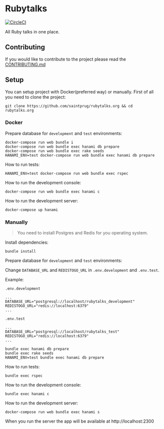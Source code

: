 # Rubytalks
[![CircleCI](https://circleci.com/gh/saintprug/rubytalks.org/tree/master.svg?style=svg)](https://circleci.com/gh/saintprug/rubytalks.org/tree/master)

All Ruby talks in one place.

## Contributing

If you would like to contribute to the project please read the [CONTRIBUTING.md](https://github.com/saintprug/rubytalks.org/blob/master/CONTRIBUTING.md)

## Setup

You can setup project with Docker(preferred way) or manually.
First of all you need to clone the project:

```
git clone https://github.com/saintprug/rubytalks.org && cd rubytalks.org
```

### Docker

Prepare database for `development` and `test` environments:

```
docker-compose run web bundle i
docker-compose run web bundle exec hanami db prepare
docker-compose run web bundle exec rake seeds
HANAMI_ENV=test docker-compose run web bundle exec hanami db prepare
```

How to run tests:

```
HANAMI_ENV=test docker-compose run web bundle exec rspec
```

How to run the development console:

```
docker-compose run web bundle exec hanami c
```

How to run the development server:

```
docker-compose up hanami
```

### Manually

> You need to install Postgres and Redis for you operating system.

Install dependencies:

```
bundle install
```

Prepare database for `development` and `test` environments:

Change `DATABASE_URL` and `REDISTOGO_URL` in `.env.development` and `.env.test`.

Example:

`.env.development`
```
...
DATABASE_URL="postgresql://localhost/rubytalks_development"
REDISTOGO_URL="redis://localhost:6379"
...
```

`.env.test`
```
...
DATABASE_URL="postgresql://localhost/rubytalks_test"
REDISTOGO_URL="redis://localhost:6379"
...
```


```
bundle exec hanami db prepare
bundle exec rake seeds
HANAMI_ENV=test bundle exec hanami db prepare
```

How to run tests:

```
bundle exec rspec
```

How to run the development console:

```
bundle exec hanami c
```

How to run the development server:

```
docker-compose run web bundle exec hanami s
```

When you run the server the app will be available at http://localhost:2300
